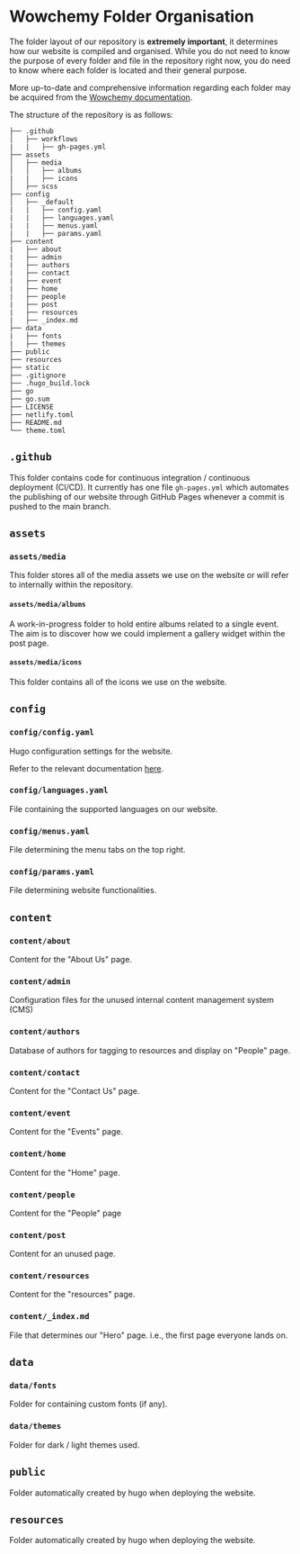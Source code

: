 # Wowchemy Folder Organisation

The folder layout of our repository is **extremely important**, it determines how our website is compiled and organised. While you do not need to know the purpose of every folder and file in the repository right now, you do need to know where each folder is located and their general purpose.

More up-to-date and comprehensive information regarding each folder may be acquired from the [Wowchemy documentation](https://wowchemy.com/docs/).

The structure of the repository is as follows:

```
├── .github
│   ├── workflows
|   |   ├── gh-pages.yml
├── assets
│   ├── media
│   │   ├── albums
|   |   ├── icons
│   ├── scss
├── config
│   ├── _default
|   |   ├── config.yaml
|   |   ├── languages.yaml
|   |   ├── menus.yaml
|   |   ├── params.yaml
├── content
|   ├── about
|   ├── admin
|   ├── authors
|   ├── contact
|   ├── event
|   ├── home
|   ├── people
|   ├── post
|   ├── resources
|   ├── _index.md
├── data
|   ├── fonts
|   ├── themes
├── public
├── resources
├── static
├── .gitignore
├── .hugo_build.lock
├── go
├── go.sum
├── LICENSE
├── netlify.toml
├── README.md
└── theme.toml
```

## `.github`

This folder contains code for continuous integration / continuous deployment (CI/CD). It currently has one file `gh-pages.yml` which automates the publishing of our website through GitHub Pages whenever a commit is pushed to the main branch.

## `assets`

### `assets/media`

This folder stores all of the media assets we use on the website or will refer to internally within the repository.

#### `assets/media/albums`

A work-in-progress folder to hold entire albums related to a single event. The aim is to discover how we could implement a gallery widget within the post page.

#### `assets/media/icons`

This folder contains all of the icons we use on the website.

## `config`

### `config/config.yaml`

Hugo configuration settings for the website.

Refer to the relevant documentation [here](https://gohugo.io/getting-started/configuration/#all-configuration-settings).

### `config/languages.yaml`

File containing the supported languages on our website.

### `config/menus.yaml`

File determining the menu tabs on the top right.

### `config/params.yaml`

File determining website functionalities.

## `content`

### `content/about`

Content for the "About Us" page.

### `content/admin`

Configuration files for the unused internal content management system (CMS)

### `content/authors`

Database of authors for tagging to resources and display on "People" page.

### `content/contact`

Content for the "Contact Us" page.

### `content/event`

Content for the "Events" page.

### `content/home`

Content for the "Home" page.

### `content/people`

Content for the "People" page

### `content/post`

Content for an unused page.

### `content/resources`

Content for the "resources" page.

### `content/_index.md`

File that determines our "Hero" page. i.e., the first page everyone lands on.

## `data`

### `data/fonts`

Folder for containing custom fonts (if any).

### `data/themes`

Folder for dark / light themes used.

## `public`

Folder automatically created by hugo when deploying the website.

## `resources`

Folder automatically created by hugo when deploying the website.
